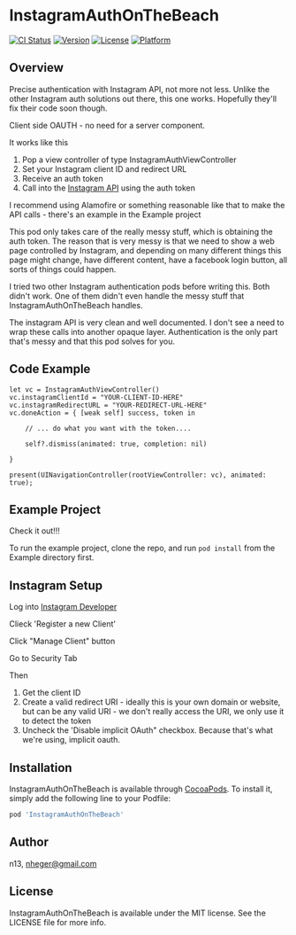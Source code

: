 # InstagramAuthOnTheBeach

[![CI Status](https://img.shields.io/travis/n13/InstagramAuthOnTheBeach.svg?style=flat)](https://travis-ci.org/n13/InstagramAuthOnTheBeach)
[![Version](https://img.shields.io/cocoapods/v/InstagramAuthOnTheBeach.svg?style=flat)](https://cocoapods.org/pods/InstagramAuthOnTheBeach)
[![License](https://img.shields.io/cocoapods/l/InstagramAuthOnTheBeach.svg?style=flat)](https://cocoapods.org/pods/InstagramAuthOnTheBeach)
[![Platform](https://img.shields.io/cocoapods/p/InstagramAuthOnTheBeach.svg?style=flat)](https://cocoapods.org/pods/InstagramAuthOnTheBeach)

## Overview

Precise authentication with Instagram API, not more not less. Unlike the other Instagram auth solutions out there, this one works. Hopefully they'll fix their code soon though.

Client side OAUTH - no need for a server component.

It works like this
1. Pop a view controller of type InstagramAuthViewController
2. Set your Instagram client ID and redirect URL
3. Receive an auth token
4. Call into the [Instagram API](https://www.instagram.com/developer/) using the auth token 

I recommend using Alamofire or something reasonable like that to make the API calls - there's an example in the Example project

This pod only takes care of the really messy stuff, which is obtaining the auth token. The reason that is very messy is that we need to show a web page controlled by Instagram, and depending on many different things this page might change, have different content, have a facebook login button, all sorts of things could happen. 

I tried two other Instagram authentication pods before writing this. Both didn't work. One of them didn't even handle the messy stuff that InstagramAuthOnTheBeach handles.

The instagram API is very clean and well documented. I don't see a need to wrap these calls into another opaque layer. Authentication is the only part that's messy and that this pod solves for you.

## Code Example

```
let vc = InstagramAuthViewController()
vc.instagramClientId = "YOUR-CLIENT-ID-HERE"
vc.instagramRedirectURL = "YOUR-REDIRECT-URL-HERE"
vc.doneAction = { [weak self] success, token in 

    // ... do what you want with the token....
    
    self?.dismiss(animated: true, completion: nil)

}

present(UINavigationController(rootViewController: vc), animated: true);

```

## Example Project

Check it out!!! 

To run the example project, clone the repo, and run `pod install` from the Example directory first.

## Instagram Setup

Log into [Instagram Developer](https://www.instagram.com/developer/) 

Clieck 'Register a new Client'

Click "Manage Client" button

Go to Security Tab

Then
1. Get the client ID
2. Create a valid redirect URI - ideally this is your own domain or website, but can be any valid URI - we don't really access the URI, we only use it to detect the token
3. Uncheck the 'Disable implicit OAuth" checkbox. Because that's what we're using, implicit oauth.

## Installation

InstagramAuthOnTheBeach is available through [CocoaPods](https://cocoapods.org). To install
it, simply add the following line to your Podfile:

```ruby
pod 'InstagramAuthOnTheBeach'
```

## Author

n13, nheger@gmail.com

## License

InstagramAuthOnTheBeach is available under the MIT license. See the LICENSE file for more info.
